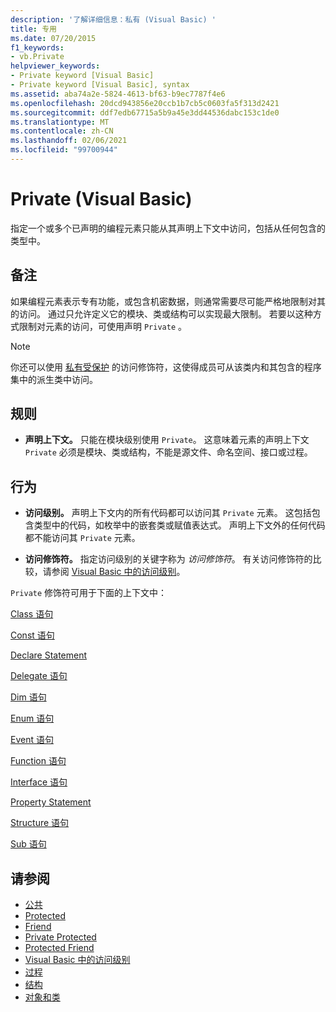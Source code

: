 ```yaml
---
description: '了解详细信息：私有 (Visual Basic) '
title: 专用
ms.date: 07/20/2015
f1_keywords:
- vb.Private
helpviewer_keywords:
- Private keyword [Visual Basic]
- Private keyword [Visual Basic], syntax
ms.assetid: aba74a2e-5824-4613-bf63-b9ec7787f4e6
ms.openlocfilehash: 20dcd943856e20ccb1b7cb5c0603fa5f313d2421
ms.sourcegitcommit: ddf7edb67715a5b9a45e3dd44536dabc153c1de0
ms.translationtype: MT
ms.contentlocale: zh-CN
ms.lasthandoff: 02/06/2021
ms.locfileid: "99700944"
---
```

# <a name="private-visual-basic"></a>Private (Visual Basic)

指定一个或多个已声明的编程元素只能从其声明上下文中访问，包括从任何包含的类型中。  
  
## <a name="remarks"></a>备注  

 如果编程元素表示专有功能，或包含机密数据，则通常需要尽可能严格地限制对其的访问。 通过只允许定义它的模块、类或结构可以实现最大限制。 若要以这种方式限制对元素的访问，可使用声明 `Private` 。  

> [!NOTE]
> 你还可以使用 [私有受保护](private-protected.md) 的访问修饰符，这使得成员可从该类内和其包含的程序集中的派生类中访问。

## <a name="rules"></a>规则  

- **声明上下文。** 只能在模块级别使用 `Private`。 这意味着元素的声明上下文 `Private` 必须是模块、类或结构，不能是源文件、命名空间、接口或过程。  
  
## <a name="behavior"></a>行为  
  
- **访问级别。** 声明上下文内的所有代码都可以访问其 `Private` 元素。 这包括包含类型中的代码，如枚举中的嵌套类或赋值表达式。 声明上下文外的任何代码都不能访问其 `Private` 元素。  
  
- **访问修饰符。** 指定访问级别的关键字称为 *访问修饰符*。 有关访问修饰符的比较，请参阅 [Visual Basic 中的访问级别](../../programming-guide/language-features/declared-elements/access-levels.md)。  
  
 `Private` 修饰符可用于下面的上下文中：  
  
 [Class 语句](../statements/class-statement.md)  
  
 [Const 语句](../statements/const-statement.md)  
  
 [Declare Statement](../statements/declare-statement.md)  
  
 [Delegate 语句](../statements/delegate-statement.md)  
  
 [Dim 语句](../statements/dim-statement.md)  
  
 [Enum 语句](../statements/enum-statement.md)  
  
 [Event 语句](../statements/event-statement.md)  
  
 [Function 语句](../statements/function-statement.md)  
  
 [Interface 语句](../statements/interface-statement.md)  
  
 [Property Statement](../statements/property-statement.md)  
  
 [Structure 语句](../statements/structure-statement.md)  
  
 [Sub 语句](../statements/sub-statement.md)  
  
## <a name="see-also"></a>请参阅

- [公共](public.md)
- [Protected](protected.md)
- [Friend](friend.md)
- [Private Protected](./private-protected.md)
- [Protected Friend](./protected-friend.md)
- [Visual Basic 中的访问级别](../../programming-guide/language-features/declared-elements/access-levels.md)
- [过程](../../programming-guide/language-features/procedures/index.md)
- [结构](../../programming-guide/language-features/data-types/structures.md)
- [对象和类](../../programming-guide/language-features/objects-and-classes/index.md)
